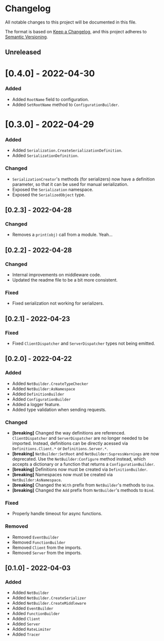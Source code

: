 # Changelog
All notable changes to this project will be documented in this file.

The format is based on [Keep a Changelog](https://keepachangelog.com/en/1.0.0/),
and this project adheres to [Semantic Versioning](https://semver.org/spec/v2.0.0.html).

## Unreleased

# [0.4.0] - 2022-04-30
### Added
- Added `RootName` field to configuration.
- Added `SetRootName` method to `ConfigurationBuilder`.

# [0.3.0] - 2022-04-29
### Added
- Added `Serialization.CreateSerializationDefinition`.
- Added `SerializationDefinition`.

### Changed
- `SerializationCreator`'s methods (for serializers) now have a definition parameter, so that it can be used for manual serialization.
- Exposed the `Serialization` namespace.
- Exposed the `SerializedObject` type.

## [0.2.3] - 2022-04-28
### Changed
- Removes a `print(obj)` call from a module. Yeah...

## [0.2.2] - 2022-04-28
### Changed
- Internal improvements on middleware code.
- Updated the readme file to be a bit more consistent.

### Fixed
- Fixed serialization not working for serializers.

## [0.2.1] - 2022-04-23
### Fixed
- Fixed `ClientDispatcher` and `ServerDispatcher` types not being emitted.

## [0.2.0] - 2022-04-22
### Added
- Added `NetBuilder.CreateTypeChecker`
- Added `NetBuilder:AsNamespace`
- Added `DefinitionBuilder`
- Added `ConfigurationBuilder`
- Added a logger feature.
- Added type validation when sending requests.

### Changed
- **[breaking]** Changed the way definitions are referenced. `ClientDispatcher` and `ServerDispatcher` are no longer needed to be imported. Instead, definitions can be directly acessed via `Definitions.Client.*` or `Definitions.Server.*`.
- **[breaking]** `NetBuilder:SetRoot` and `NetBuilder:SupressWarnings` are now deprecated. Use the `NetBuilder:Configure` method instead, which accepts a dictionary or a function that returns a `ConfigurationBuilder`.
- **[breaking]** Definitions now must be created via `DefinitionBuilder`.
- **[breaking]** Namespaces now must be created via `NetBuilder:AsNamespace`.
- **[breaking]** Changed the `With` prefix from `NetBuilder`'s methods to `Use`.
- **[breaking]** Changed the `Add` prefix from `NetBuilder`'s methods to `Bind`.

### Fixed
- Properly handle timeout for async functions.

### Removed
- Removed `EventBuilder`
- Removed `FunctionBuilder`
- Removed `Client` from the imports.
- Removed `Server` from the imports.

## [0.1.0] - 2022-04-03
### Added
- Added `NetBuilder`
- Added `NetBuilder.CreateSerializer`
- Added `NetBuilder.CreateMiddleware`
- Added `EventBuilder`
- Added `FunctionBuilder`
- Added `Client`
- Added `Server`
- Added `RateLimiter`
- Added `Tracer`